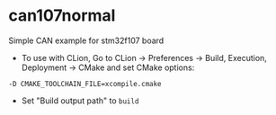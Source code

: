 # can107normal

Simple CAN example for stm32f107 board

- To use with CLion,  Go to CLion -> Preferences -> Build, Execution, Deployment -> CMake and set CMake options: 
```
-D CMAKE_TOOLCHAIN_FILE=xcompile.cmake
```
- Set "Build output path" to `build`
